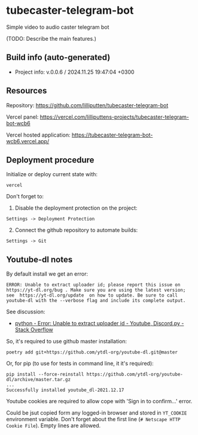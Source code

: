 <!--
 @since 2024.11.20, 02:55
 @changed 2024.11.20, 02:55
-->


# tubecaster-telegram-bot

Simple video to audio caster telegram bot

(TODO: Describe the main features.)


## Build info (auto-generated)

- Project info: v.0.0.6 / 2024.11.25 19:47:04 +0300


## Resources

Repository: https://github.com/lilliputten/tubecaster-telegram-bot

Vercel panel: https://vercel.com/lilliputtens-projects/tubecaster-telegram-bot-wcb6

Vercel hosted application: https://tubecaster-telegram-bot-wcb6.vercel.app/


## Deployment procedure

Initialize or deploy current state with:

```
vercel
```

Don't forget to:

1. Disable the deployment protection on the project:

```
Settings -> Deployment Protection
```

2. Connect the github repository to automate builds:

```
Settings -> Git
```


## Youtube-dl notes

By default install we get an error:

```
ERROR: Unable to extract uploader id; please report this issue on https://yt-dl.org/bug . Make sure you are using the latest version; see  https://yt-dl.org/update  on how to update. Be sure to call youtube-dl with the --verbose flag and include its complete output.
```

See discussion:

- [python - Error: Unable to extract uploader id - Youtube, Discord.py - Stack Overflow](https://stackoverflow.com/questions/75495800/error-unable-to-extract-uploader-id-youtube-discord-py)

So, it's required to use github master installation:

```
poetry add git+https://github.com/ytdl-org/youtube-dl.git@master
```

Or, for pip (to use for tests in command line, it it's required):

```
pip install --force-reinstall https://github.com/ytdl-org/youtube-dl/archive/master.tar.gz
...
Successfully installed youtube_dl-2021.12.17
```

Youtube cookies are required to allow cope with 'Sign in to confirm...' error.

Could be jsut copied form any logged-in browser and stored in `YT_COOKIE` environment variable. Don't forget about the first line (`# Netscape HTTP Cookie File`). Empty lines are allowed.

